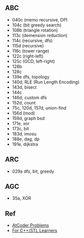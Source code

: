 ## ABC
- 040c (memo recursive, DP)
- 104c (bit greedy search)
- 108b (triangle rotation)
- 113c (demension reduction)
- 114c (recursive, dfs)
- 115d (recursive)
- 116c (tower range)
- 122c (right-left)
- 125c (GCD, left-right)
- 128b
- 128c
- 139e dfs, topology
- 140d, RLE (Run Length Encoding)
- 143d, bisect
- 144c
- 146d, custom dfs
- 152d, count
- 75c, 120d, 157d, union-find
- 156d (mod)
- 159d, graph bsd
- 171e, xor
- 173c, bit
- 183d, imosu
- 188e, dag, dp
- 191e, dijkstra

## ARC
- 029a dfs, bit, greedy

## AGC
- 35a, XOR

## Ref
- [AtCoder Problems](https://img.atcoder.jp/arc086/editorial.pdf)
- [For C++/STL Learners](http://vivi.dyndns.org/tech/cpp/cpp.html)
